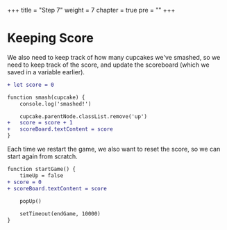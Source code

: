+++
title = "Step 7"
weight = 7
chapter = true
pre = ""
+++

# Keeping Score

We also need to keep track of how many cupcakes we've smashed, so we need to keep track of the score, and update the scoreboard (which we saved in a variable earlier).

```diff
+ let score = 0

function smash(cupcake) {
	console.log('smashed!')

	cupcake.parentNode.classList.remove('up')
+	score = score + 1
+	scoreBoard.textContent = score
}
```

Each time we restart the game, we also want to reset the score, so we can start again from scratch.

```diff
function startGame() {
	timeUp = false
+ score = 0
+ scoreBoard.textContent = score

	popUp()
	
	setTimeout(endGame, 10000)
}
```